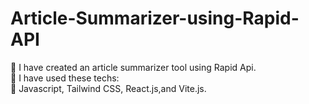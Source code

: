 # Article-Summarizer-using-Rapid-API
	I have created an article summarizer tool using Rapid Api.<br />
	I have used these techs:<br />
	Javascript, Tailwind CSS, React.js,and Vite.js.<br />
